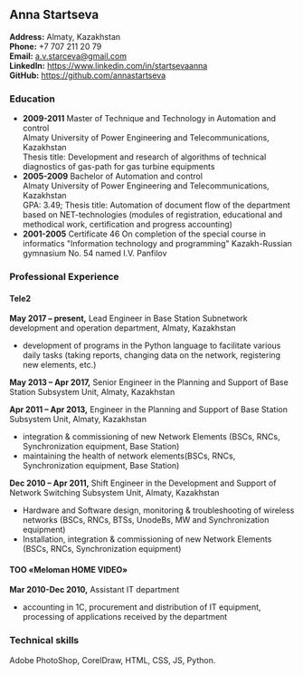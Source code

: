 ## **Anna Startseva**

**Address:** Almaty, Kazakhstan\
**Phone:** +7 707 211 20 79\
**Email:** a.v.starceva@gmail.com \
**LinkedIn:** https://www.linkedin.com/in/startsevaanna \
**GitHub:** https://github.com/annastartseva 

### **Education**
- **2009-2011** Master of Technique and Technology in Automation and control\
Almaty University of Power Engineering and Telecommunications, Kazakhstan\
Thesis title: Development and research of algorithms of technical diagnostics of gas-path for gas turbine equipments
- **2005-2009** Bachelor of Automation and control\
Almaty University of Power Engineering and Telecommunications, Kazakhstan\
GPA: 3.49; Thesis title: Automation of document flow of the department based on NET-technologies (modules of registration, educational and methodical work, certification and progress accounting)
- **2001-2005** Certificate 46 On completion of the special course in informatics "Information technology and programming" Kazakh-Russian gymnasium No. 54 named I.V. Panfilov 

### **Professional Experience**

#### **Tele2** 

**May 2017 – present,** Lead Engineer in Base Station Subnetwork development and operation department, Almaty, Kazakhstan
* development of programs in the Python language to facilitate various daily tasks (taking reports, changing data on the network, registering new elements, etc.)

**May 2013 – Apr 2017,** Senior Engineer  in the Planning and Support of Base Station Subsystem Unit, Almaty, Kazakhstan

**Apr 2011 – Apr 2013,** Engineer in the Planning and Support of Base Station Subsystem Unit, Almaty, Kazakhstan
* integration & commissioning of new Network Elements (BSCs, RNCs, Synchronization equipment, Base Station)
* maintaining the health of network elements(BSCs, RNCs, Synchronization equipment, Base Station)

**Dec 2010 – Apr 2011,** Shift Engineer in the Development and Support of Network Switching Subsystem Unit, Almaty, Kazakhstan
* Hardware and Software design, monitoring & troubleshooting of wireless networks (BSCs, RNCs, BTSs, UnodeBs, MW and Synchronization equipment)
* Installation, integration & commissioning of new Network Elements (BSCs, RNCs, Synchronization equipment)

#### **ТОО «Meloman HOME VIDEO»**

**Mar 2010-Dec 2010,** Assistant IT department
* accounting in 1C, procurement and distribution of IT equipment, processing of applications received by the department

### **Technical skills**
Adobe PhotoShop, CorelDraw, HTML, CSS, JS, Python.

